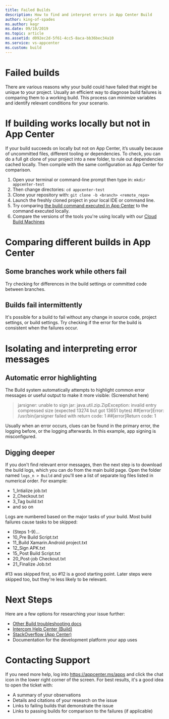 ```yaml
---
title: Failed Builds
description: How to find and interpret errors in App Center Build
author: king-of-spades
ms.author: kegr
ms.date: 09/10/2019 
ms.topic: article 
ms.assetid: d092ec2d-5f61-4cc5-8aca-bb36bec34a10
ms.service: vs-appcenter 
ms.custom: build
---
```


# Failed builds
There are various reasons why your build could have failed that might be unique to your project. Usually an efficient way to diagnose build failures is comparing them to a working build. This process can minimize variables and identify relevant conditions for your scenario. 

# If building works locally but not in App Center
If your build succeeds on locally but not on App Center, it’s usually because of uncommitted files, different tooling or dependencies. To check, you can do a full git clone of your project into a new folder, to rule out dependencies cached locally. Then compile with the same configuration as App Center for comparison. 

1. Open your terminal or command-line prompt then type in: `mkdir appcenter-test`
2. Then change directories: `cd appcenter-test`
3. Clone your repository with: `git clone -b <branch> <remote_repo>`
4. Launch the freshly cloned project in your local IDE or command line. 
5. Try comparing [the build command executed in App Center](https://intercom.help/appcenter/build/how-to-find-your-build-command-in-app-center) to the command executed locally. 
6. Compare the versions of the tools you're using locally with our [Cloud Build Machines](~/build/software.md)

# Comparing different builds in App Center
## Some branches work while others fail
Try checking for differences in the build settings or committed code between branches. 

## Builds fail intermittently
It's possible for a build to fail without any change in source code, project settings, or build settings. Try checking if the error for the build is consistent when the failures occur. 

# Isolating and interpreting error messages
## Automatic error highlighting
The Build system automatically attempts to highlight common error messages or useful output to make it more visible:
(Screenshot here)

> jarsigner: unable to sign jar: java.util.zip.ZipException: invalid entry compressed size (expected 13274 but got 13651 bytes)
> ##[error]Error: /usr/bin/jarsigner failed with return code: 1
> ##[error]Return code: 1

Usually when an error occurs, clues can be found in the primary error, the logging before, or the logging afterwards. In this example, app signing is misconfigured. 

## Digging deeper
If you don't find relevant error messages, then the next step is to download the build logs, which you can do from the main build page. Open the folder named `logs_n > Build` and you'll see a list of separate log files listed in numerical order. For example:

- 1_Intialize job.txt
- 2_Checkout.txt
- 3_Tag build.txt
- and so on 

Logs are numbered based on the major tasks of your build. Most build failures cause tasks to be skipped:

- (Steps 1-9)...
- 10_Pre Build Script.txt
- 11_Build Xamarin.Android project.txt
- 12_Sign APK.txt
- 15_Post Build Script.txt
- 20_Post-job Checkout.txt
- 21_Finalize Job.txt

#13 was skipped first, so #12 is a good starting point. Later steps were skipped too, but they're less likely to be relevant.

# Next Steps
Here are a few options for researching your issue further:

- [Other Build troubleshooting docs](~/build/troubleshooting/index.md)
- [Intercom Help Center (Build)](https://intercom.help/appcenter/en/collections/206279-build)
- [StackOverflow (App Center)](https://stackoverflow.com/questions/tagged/visual-studio-app-center)
- Documentation for the development platform your app uses

# Contacting Support
If you need more help, log into https://appcenter.ms/apps and click the chat icon in the lower right corner of the screen. For best results, it's a good idea to open the ticket with:

- A summary of your observations
- Details and citations of your research on the issue
- Links to failing builds that demonstrate the issue
- Links to passing builds for comparison to the failures (if applicable)

